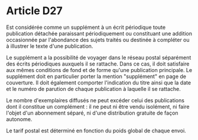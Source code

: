 # Article D27

Est considérée comme un supplément à un écrit périodique toute publication détachée paraissant périodiquement ou constituant une addition occasionnée par l'abondance des sujets traités ou destinée à compléter ou à illustrer le texte d'une publication.

Le supplément a la possibilité de voyager dans le réseau postal séparément des écrits périodiques auxquels il se rattache. Dans ce cas, il doit satisfaire aux mêmes conditions de fond et de forme qu'une publication principale. Le supplément doit en particulier porter la mention "supplément" en page de couverture. Il doit également comporter l'indication du titre ainsi que la date et le numéro de parution de chaque publication à laquelle il se rattache.

Le nombre d'exemplaires diffusés ne peut excéder celui des publications dont il constitue un complément : il ne peut ni être vendu isolément, ni faire l'objet d'un abonnement séparé, ni d'une distribution gratuite de façon autonome.

Le tarif postal est déterminé en fonction du poids global de chaque envoi.